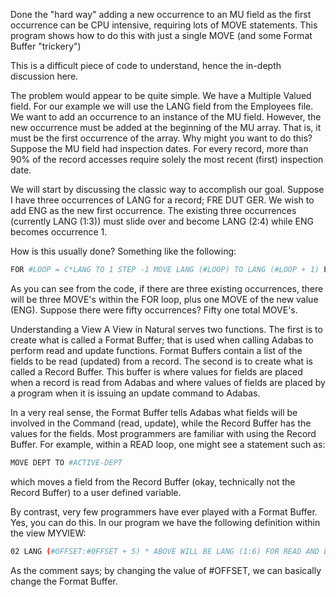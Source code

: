 Done the "hard way" adding a new occurrence to an MU field as the first occurrence can be CPU intensive, requiring lots of MOVE statements.
This program shows how to do this with just a single MOVE (and some Format Buffer "trickery")

This is a difficult piece of code to understand, hence the in-depth discussion here.

The problem would appear to be quite simple. We have a Multiple Valued field. For our example we will use the LANG field from the Employees file. 
We want to add an occurrence to an instance of the MU field. However, the new occurrence must be added at the beginning of the MU array. That is, it must be the first occurrence of the array.
Why might you want to do this? Suppose the MU field had inspection dates. For every record, more than 90% of the record accesses require solely the most recent (first) inspection date.
 
We will start by discussing the classic way to accomplish our goal. Suppose I have three occurrences of LANG for a record; FRE DUT GER. We wish to add ENG as the new first occurrence. 
The existing three occurrences (currently LANG (1:3)) must slide over and become LANG (2:4) while ENG becomes occurrence 1.
 
How is this usually done? Something like the following:
```bash
FOR #LOOP = C*LANG TO 1 STEP -1 MOVE LANG (#LOOP) TO LANG (#LOOP + 1) END-FOR * MOVE 'ENG' TO LANG (1) UPDATE 
```
As you can see from the code, if there are three existing occurrences, there will be three MOVE's within the FOR loop, plus one MOVE of the new value (ENG). 
Suppose there were fifty occurrences?
Fifty one total MOVE's.
 
Understanding a View
A View in Natural serves two functions. The first is to create what is called a Format Buffer; that is used when calling Adabas to perform read and update functions. 
Format Buffers contain a list of the fields to be read (updated) from a record. 
The second is to create what is called a Record Buffer. This buffer is where values for fields are placed when a record is read from Adabas and where values of fields are placed by a program when it is issuing an update command to Adabas.

In a very real sense, the Format Buffer tells Adabas what fields will be involved in the Command (read, update), while the Record Buffer has the values for the fields. 
Most programmers are familiar with using the Record Buffer. For example, within a READ loop, one might see a statement such as:
```bash
MOVE DEPT TO #ACTIVE-DEPT 
```
which moves a field from the Record Buffer (okay, technically not the Record Buffer) to a user defined variable.

By contrast, very few programmers have ever played with a Format Buffer. Yes, you can do this. In our program we have the following definition within the view MYVIEW:
```bash
02 LANG (#OFFSET:#OFFSET + 5) * ABOVE WILL BE LANG (1:6) FOR READ AND LANG (2:7) FOR UPDATE 
```
As the comment says; by changing the value of #OFFSET, we can basically change the Format Buffer. 
